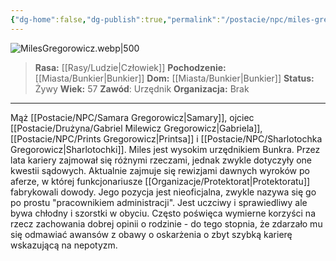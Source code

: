 ```yaml
---
{"dg-home":false,"dg-publish":true,"permalink":"/postacie/npc/miles-gregorowicz/","dgPassFrontmatter":true}
---
```


![MilesGregorowicz.webp|500](/img/user/Vault/Grafiki/NPC/MilesGregorowicz.webp)

> **Rasa:** [[Rasy/Ludzie\|Człowiek]]
> **Pochodzenie:** [[Miasta/Bunkier\|Bunkier]]
> **Dom:** [[Miasta/Bunkier\|Bunkier]]
> **Status:** Żywy
> **Wiek:** 57
> **Zawód**: Urzędnik
> **Organizacja:** Brak

---


Mąż [[Postacie/NPC/Samara Gregorowicz\|Samary]], ojciec [[Postacie/Drużyna/Gabriel Milewicz Gregorowicz\|Gabriela]], [[Postacie/NPC/Prints Gregorowicz\|Printsa]] i [[Postacie/NPC/Sharlotochka Gregorowicz\|Sharlotochki]]. Miles jest wysokim urzędnikiem Bunkra. Przez lata kariery zajmował się różnymi rzeczami, jednak zwykle dotyczyły one kwestii sądowych. Aktualnie zajmuje się rewizjami dawnych wyroków po aferze, w której funkcjonariusze [[Organizacje/Protektorat\|Protektoratu]] fabrykowali dowody. Jego pozycja jest nieoficjalna, zwykle nazywa się go po prostu "pracownikiem administracji". Jest uczciwy i sprawiedliwy ale bywa chłodny i szorstki w obyciu. Często poświęca wymierne korzyści na rzecz zachowania dobrej opinii o rodzinie - do tego stopnia, że zdarzało mu się odmawiać awansów z obawy o oskarżenia o zbyt szybką karierę wskazującą na nepotyzm.